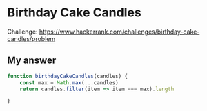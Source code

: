 # Birthday Cake Candles
Challenge: https://www.hackerrank.com/challenges/birthday-cake-candles/problem

## My answer
```javascript
function birthdayCakeCandles(candles) {
    const max = Math.max(...candles)
    return candles.filter(item => item === max).length

}
```
